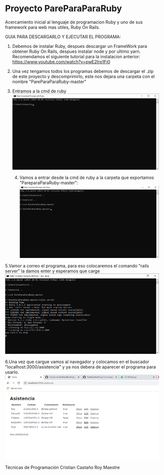 # Proyecto PareParaParaRuby

Acercamiento inicial al lenguaje de programacion Ruby y uno de sus framework para web mas utiles, Ruby On Rails.

GUIA PARA DESCARGARLO Y EJECUTAR EL PROGRAMA:
1. Debemos de instalar Ruby, despues descargar un FrameWork para obtener Ruby On Rails, despues instalar node y por ultimo yarn. Recomendamos el siguiente tutorial para la instalacion anterior: https://www.youtube.com/watch?v=pwE2Irp1Fi0

2. Una vez tengamos todos los programas debemos de descargar el .zip de este proyecto y descomprimirlo, este nos dejara una carpeta con el nombre "PareParaParaRuby-master"

3. Entramos a la cmd de ruby
![imagen1](https://github.com/Royk8/PareParaParaRuby/blob/master/1consolasola.png)

   4. Vamos a entrar desde la cmd de ruby a la carpeta que exportamos "PareparaParaRuby-master": 
![imagen2](https://github.com/Royk8/PareParaParaRuby/blob/master/2consolacarpeta.png)

5.Vamor a correo el programa, para eso colocaremos el comando "rails server" la damos enter y esperamos que carge
![imagen3](https://github.com/Royk8/PareParaParaRuby/blob/master/3consolaejecutando.png)

6.Una vez que cargue vamos al navegador y colocamos en el buscador "localhost:3000/asistencia" y ya nos debera de aparecer el programa para usarlo.
![imagen4](https://github.com/Royk8/PareParaParaRuby/blob/master/3programafunciona.png)

Técnicas  de Programación
Cristian Castaño
Roy Maestre
